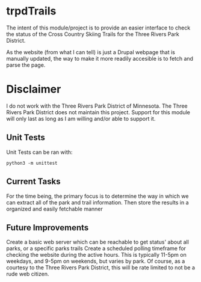 # trpdTrails

The intent of this module/project is to provide an easier interface to check the status of the Cross Country Skiing Trails for the Three Rivers Park District.

As the website (from what I can tell) is just a Drupal webpage that is manually updated, the way to make it more readily accesible is to fetch and parse the page.

# Disclaimer
I do not work with the Three Rivers Park District of Minnesota.
The Three Rivers Park District does not maintain this project.
Support for this module will only last as long as I am willing and/or able to support it.

## Unit Tests

Unit Tests can be ran with:

```
python3 -m unittest
```

## Current Tasks
For the time being, the primary focus is to determine the way in which we can extract all of the park and trail information.
Then store the results in a organized and easily fetchable manner

## Future Improvements
Create a basic web server which can be reachable to get status' about all parks, or a specific parks trails
Create a scheduled polling timeframe for checking the website during the active hours. This is typically 11-5pm on weekdays, and 9-5pm on weekends, but varies by park.
Of course, as a courtesy to the Three Rivers Park District, this will be rate limited to not be a rude web citizen.

